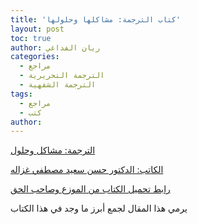 ```yaml
---
title: 'كتاب الترجمة: مشاكلها وحلولها'
layout: post
toc: true
author: ريان الفداغي
categories:
  - مراجع
  - الترجمة التحريرية
  - الترجمة الشفهية
tags:
  - مراجع
  - كتب
author:
---
```


<i class="fas fa-book"> </i>[الترجمة: مشاكل وحلول](https://www.goodreads.com/book/show/5655913-translation-as-problems-and-solutions)

<i class="fas fa-user-circle"> </i>[الكاتب: الدكتور حسن سعيد مصطفي غزاله](https://uqu.edu.sa/hsghazala/App/CV)

<i class="fas fa-file-download"> </i>[رابط تحميل الكتاب من الموزع وصاحب الحق](https://drive.uqu.edu.sa/_/ofahmawii/files/Translation%202-ilovepdf-compressed.pdf)

يرمي هذا المقال لجمع أبرز ما وجد في هذا الكتاب

